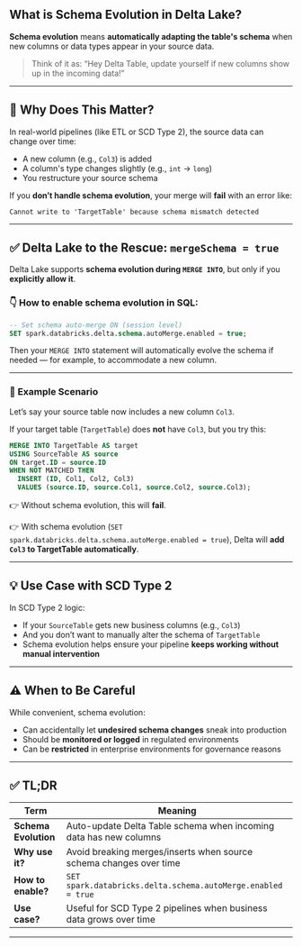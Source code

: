 ## What is **Schema Evolution** in Delta Lake?

**Schema evolution** means **automatically adapting the table's schema** when new columns or data types appear in your source data.

> Think of it as: “Hey Delta Table, update yourself if new columns show up in the incoming data!”

---

## 🧠 Why Does This Matter?

In real-world pipelines (like ETL or SCD Type 2), the source data can change over time:

- A new column (e.g., `Col3`) is added
- A column's type changes slightly (e.g., `int` → `long`)
- You restructure your source schema

If you **don’t handle schema evolution**, your merge will **fail** with an error like:
```
Cannot write to 'TargetTable' because schema mismatch detected
```

---

## ✅ Delta Lake to the Rescue: `mergeSchema = true`

Delta Lake supports **schema evolution during `MERGE INTO`**, but only if you **explicitly allow it**.

### 👇 How to enable schema evolution in SQL:

```sql
-- Set schema auto-merge ON (session level)
SET spark.databricks.delta.schema.autoMerge.enabled = true;
```

Then your `MERGE INTO` statement will automatically evolve the schema if needed — for example, to accommodate a new column.

---

### 🧪 Example Scenario

Let’s say your source table now includes a new column `Col3`.

If your target table (`TargetTable`) does **not** have `Col3`, but you try this:

```sql
MERGE INTO TargetTable AS target
USING SourceTable AS source
ON target.ID = source.ID
WHEN NOT MATCHED THEN
  INSERT (ID, Col1, Col2, Col3)
  VALUES (source.ID, source.Col1, source.Col2, source.Col3);
```

👉 Without schema evolution, this will **fail**.

👉 With schema evolution (`SET spark.databricks.delta.schema.autoMerge.enabled = true`), Delta will **add `Col3` to TargetTable automatically**.

---

## 💡 Use Case with SCD Type 2

In SCD Type 2 logic:
- If your `SourceTable` gets new business columns (e.g., `Col3`)
- And you don’t want to manually alter the schema of `TargetTable`
- Schema evolution helps ensure your pipeline **keeps working without manual intervention**

---

## ⚠️ When to Be Careful

While convenient, schema evolution:
- Can accidentally let **undesired schema changes** sneak into production
- Should be **monitored or logged** in regulated environments
- Can be **restricted** in enterprise environments for governance reasons

---

## ✅ TL;DR

| Term             | Meaning                                                                 |
|------------------|-------------------------------------------------------------------------|
| **Schema Evolution** | Auto-update Delta Table schema when incoming data has new columns      |
| **Why use it?**       | Avoid breaking merges/inserts when source schema changes over time   |
| **How to enable?**    | `SET spark.databricks.delta.schema.autoMerge.enabled = true`         |
| **Use case?**         | Useful for SCD Type 2 pipelines when business data grows over time   |

---
